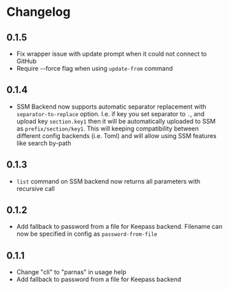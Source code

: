 # Changelog

## 0.1.5
* Fix wrapper issue with update prompt when it could not connect to GitHub
* Require --force flag when using `update-from` command

## 0.1.4

* SSM Backend now supports automatic separator replacement with `separator-to-replace` option.
I.e. if key you set separator to `.`, and upload key `section.key1` then it will be automatically uploaded to SSM as `prefix/section/key1`.
This will keeping compatibility between different config backends (i.e. Toml) and will allow using SSM features like search by-path

## 0.1.3

* `list` command on SSM backend now returns all parameters with recursive call

## 0.1.2

* Add fallback to password from a file for Keepass backend. Filename can now be specified in config as `password-from-file`

## 0.1.1

* Change "cli" to "parnas" in usage help
* Add fallback to password from a file for Keepass backend
